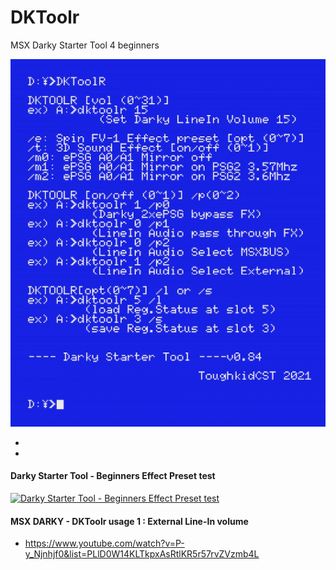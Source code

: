 # DKToolr
 MSX Darky Starter Tool 4 beginners

![MSX Darky Starter Tool 4 beginners](DKToolR8.jpg)

*
*
#### Darky Starter Tool - Beginners Effect Preset test
 
 
[![Darky Starter Tool - Beginners Effect Preset test](https://yt-embed.herokuapp.com/embed?v=UbZ_WyOio24)](https://youtu.be/UbZ_WyOio24 "Darky Starter Tool - Beginners Effect Preset test")


#### MSX DARKY - DKToolr usage 1 : External Line-In volume
- https://www.youtube.com/watch?v=P-y_Njnhjf0&list=PLlD0W14KLTkpxAsRtlKR5r57rvZVzmb4L
